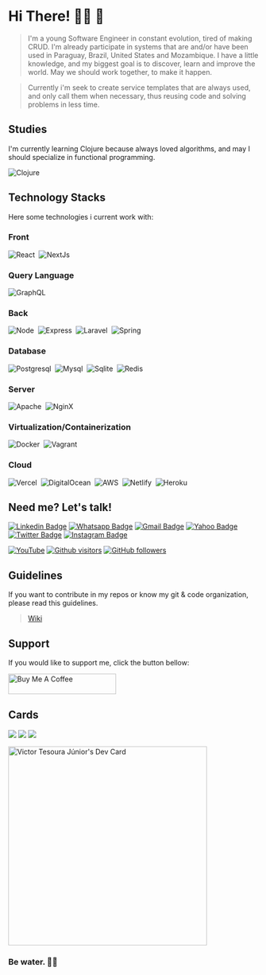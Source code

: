 # Hi There! 👋🏾 🚀

> I'm a young Software Engineer in constant evolution, tired of making CRUD. I'm already participate in systems that are and/or have been used in Paraguay, Brazil, United States and Mozambique.
> I have a little knowledge, and my biggest goal is to discover, learn and improve the world. May we should work together, to make it happen.

> Currently i'm seek to create service templates that are always used, and only call them when necessary, thus reusing code and solving problems in less time.

## Studies
I'm currently learning Clojure because always loved algorithms, and may I should specialize in functional programming.

![Clojure](https://img.shields.io/badge/-Clojure-blue?style=for-the-badge&logo=clojure&logoColor=white)&nbsp;

## Technology Stacks
Here some technologies i current work with:

### Front
![React](https://img.shields.io/badge/-React-61DAFB?style=for-the-badge&logo=react&logoColor=444)&nbsp;
![NextJs](https://img.shields.io/badge/-Next.js-000000?style=for-the-badge&logo=next.js&logoColor=white)&nbsp;

### Query Language
![GraphQL](https://img.shields.io/badge/-GraphQL-E434AA?style=for-the-badge&logo=graphql&logoColor=white)&nbsp;

### Back
![Node](https://img.shields.io/badge/-Node-339933?style=for-the-badge&logo=node.js&logoColor=white)&nbsp;
![Express](https://img.shields.io/badge/-Express-000000?style=for-the-badge&logo=express&logoColor=white)&nbsp;
![Laravel](https://img.shields.io/badge/-Laravel-fb503b?style=for-the-badge&logo=laravel&logoColor=fbefec)&nbsp;
![Spring](https://img.shields.io/badge/-Spring-6db340?style=for-the-badge&logo=spring&logoColor=f3faec)&nbsp;

### Database
![Postgresql](https://img.shields.io/badge/-PostgreSQL-346493?style=for-the-badge&logo=postgresql&logoColor=eaf0f2)&nbsp;
![Mysql](https://img.shields.io/badge/-MySQL-5483a1?style=for-the-badge&logo=mysql&logoColor=white)&nbsp;
![Sqlite](https://img.shields.io/badge/-Sqlite-blue?style=for-the-badge&logo=sqlite&logoColor=white)&nbsp;
![Redis](https://img.shields.io/badge/-Redis-d92c22?style=for-the-badge&logo=redis&logoColor=636364)&nbsp;

### Server
![Apache](https://img.shields.io/badge/-Apache-ac0a0d?style=for-the-badge&logo=apache&logoColor=060606)&nbsp;
![NginX](https://img.shields.io/badge/-Nginx-0c944c?style=for-the-badge&logo=nginx&logoColor=effbf8)&nbsp;

### Virtualization/Containerization
![Docker](https://img.shields.io/badge/-Docker-0c98e5?style=for-the-badge&logo=docker&logoColor=ecf7f9)&nbsp;
![Vagrant](https://img.shields.io/badge/-Vagrant-1463fb?style=for-the-badge&logo=vagrant&logoColor=fdfffc)&nbsp;

### Cloud
![Vercel](https://img.shields.io/badge/-Vercel-000000?style=for-the-badge&logo=vercel&logoColor=white)&nbsp;
![DigitalOcean](https://img.shields.io/badge/-DigitalOcean-0482fa?style=for-the-badge&logo=digitalOcean&logoColor=e7f7fb)&nbsp;
![AWS](https://img.shields.io/badge/-AWS-fa9c08?style=for-the-badge&logo=amazon&logoColor=242d3c)&nbsp;
![Netlify](https://img.shields.io/badge/-Netlify-3aaebb?style=for-the-badge&logo=netlify&logoColor=0c1c24)&nbsp;
![Heroku](https://img.shields.io/badge/-Heroku-430498?style=for-the-badge&logo=heroku&logoColor=f7f0f9)&nbsp;

## Need me? Let's talk!


[![Linkedin Badge](https://img.shields.io/badge/-LinkedIn-blue?style=flat-square&logo=Linkedin&logoColor=white&link=https://www.linkedin.com/in/txsoura/)](https://www.linkedin.com/in/txsoura/)
[![Whatsapp Badge](https://img.shields.io/badge/-WhatsApp-24d364?style=flat-square&logo=Whatsapp&logoColor=white&link=http://wa.me/5545984289149)](http://wa.me/5545984289149)
[![Gmail Badge](https://img.shields.io/badge/-Gmail-c14438?style=flat-square&logo=Gmail&logoColor=white&link=mailto:txsoura@gmail.com)](mailto:txsoura@gmail.com)
[![Yahoo Badge](https://img.shields.io/badge/-Yahoo-purple?style=flat-square&logo=minutemailer&logoColor=white&link=mailto:txsoura@yahoo.com)](mailto:txsoura@yahoo.com)
[![Twitter Badge](https://img.shields.io/badge/-Twitter-blue?style=flat-square&logo=twitter&logoColor=white&link=https://twitter.com/txsoura)](https://twitter.com/txsoura)
[![Instagram Badge](https://img.shields.io/badge/-Instagram-C13584?style=flat-square&logo=instagram&logoColor=white&link=https://www.instagram.com/txsoura)](https://www.instagram.com/txsoura)

<a href="https://www.youtube.com/channel/UCHb_sTQayBBtceQcVctFwyQ"><img src='https://img.shields.io/badge/-youtube-FF0000?style=for-the-badge&logo=Youtube&logoColor=white'  alt='YouTube'/></a>
[![Github visitors](https://visitor-badge.glitch.me/badge?page_id=txsoura.visitor-badge)](https://github.com/txsoura)
[![GitHub followers](https://img.shields.io/github/followers/txsoura.svg?style=social&label=Follow&maxAge=2592000)](https://github.com/txsoura?tab=followers)

## Guidelines

If you want to contribute in my repos or know my git & code organization, please read this guidelines. 

> [Wiki](https://github.com/txsoura/txsoura/wiki)

## Support

If you would like to support me, click the button bellow:

<a href="https://www.buymeacoffee.com/txsoura" target="_blank"><img src="https://cdn.buymeacoffee.com/buttons/v2/default-yellow.png" alt="Buy Me A Coffee" style="height: 41px !important;width: 217px !important;" ></a>

## Cards

<img src="https://github-readme-stats.vercel.app/api?username=txsoura&show_icons=true&theme=dark&locale=en&include_all_commits=true&count_private=true"/>
  
<img src="https://github-readme-streak-stats.herokuapp.com/?user=txsoura&theme=dark"/>

<img src="https://github-readme-stats.vercel.app/api/top-langs/?username=txsoura&layout=compact&theme=dark&langs_count=8">

<a href="https://app.daily.dev/txsoura"><img src="https://api.daily.dev/devcards/1f41c226e8db438c933fef75a7348b42.png?r=crs" width="400" alt="Victor Tesoura Júnior's Dev Card"/></a>

### Be water. 🌴🍹
